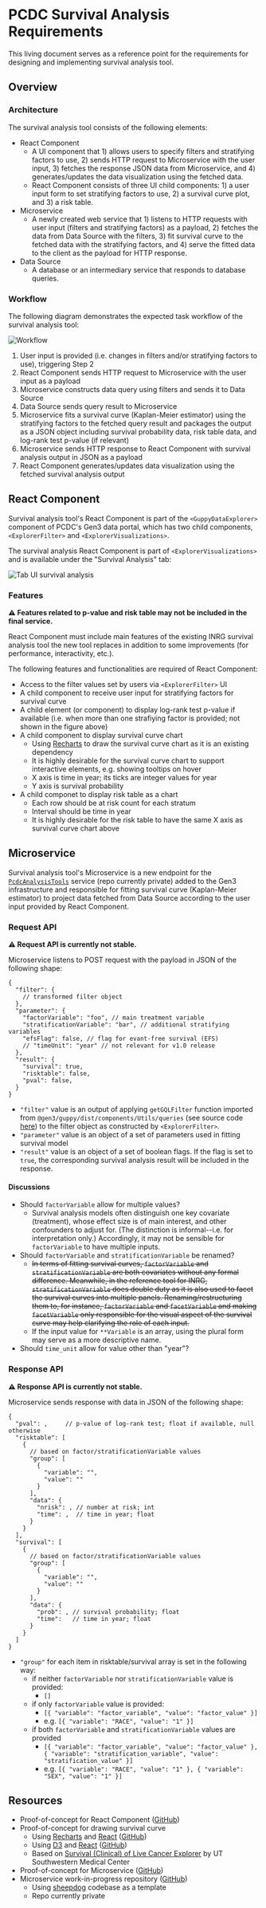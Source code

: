 # PCDC Survival Analysis Requirements

This living document serves as a reference point for the requirements for designing and implementing survival analysis tool.

## Overview

### Architecture

The survival analysis tool consists of the following elements:

- React Component
  - A UI component that 1) allows users to specify filters and stratifying factors to use, 2) sends HTTP request to Microservice with the user input, 3) fetches the response JSON data from Microservice, and 4) generates/updates the data visualization using the fetched data.
  - React Component consists of three UI child components: 1) a user input form to set stratifying factors to use, 2) a survival curve plot, and 3) a risk table.
- Microservice
  - A newly created web service that 1) listens to HTTP requests with user input (filters and stratifying factors) as a payload, 2) fetches the data from Data Source with the filters, 3) fit survival curve to the fetched data with the stratifying factors, and 4) serve the fitted data to the client as the payload for HTTP response.
- Data Source
  - A database or an intermediary service that responds to database queries.

### Workflow

The following diagram demonstrates the expected task workflow of the survival analysis tool:

![Workflow](./images/workflow.png)

1. User input is provided (i.e. changes in filters and/or stratifying factors to use), triggering Step 2
2. React Component sends HTTP request to Microservice with the user input as a payload
3. Microservice constructs data query using filters and sends it to Data Source
4. Data Source sends query result to Microservice
5. Microservice fits a survival curve (Kaplan-Meier estimator) using the stratifying factors to the fetched query result and packages the output as a JSON object including survival probability data, risk table data, and log-rank test p-value (if relevant)
6. Microservice sends HTTP response to React Component with survival analysis output in JSON as a payload
7. React Component generates/updates data visualization using the fetched survival analysis output

## React Component

Survival analysis tool's React Component is part of the `<GuppyDataExplorer>` component of PCDC's Gen3 data portal, which has two child components, `<ExplorerFilter>` and `<ExplorerVisualizations>`.

The survival analysis React Component is part of `<ExplorerVisualizations>` and is available under the "Survival Analysis" tab:

![Tab UI survival analysis](./images/tab_view_survival.png)

### Features

**:warning: Features related to p-value and risk table may not be included in the final service.**

React Component must include main features of the existing INRG survival analysis tool the new tool replaces in addition to some improvements (for performance, interactivity, etc.).

The following features and functionalities are required of React Component:

- Access to the filter values set by users via `<ExplorerFilter>` UI
- A child component to receive user input for stratifying factors for survival curve
- A child element (or component) to display log-rank test p-value if available (i.e. when more than one strafiying factor is provided; not shown in the figure above)
- A child component to display survival curve chart
  - Using [Recharts](http://recharts.org/en-US) to draw the survival curve chart as it is an existing dependency
  - It is highly desirable for the survival curve chart to support interactive elements, e.g. showing tooltips on hover
  - X axis is time in year; its ticks are integer values for year
  - Y axis is survival probability
- A child componet to display risk table as a chart
  - Each row should be at risk count for each stratum
  - Interval should be time in year
  - It is highly desirable for the risk table to have the same X axis as survival curve chart above

## Microservice

Survival analysis tool's Microservice is a new endpoint for the [`PcdcAnalysisTools`](https://github.com/chicagopcdc/PcdcAnalysisTools) service (repo currently private) added to the Gen3 infrastructure and responsible for fitting survival curve (Kaplan-Meier estimator) to project data fetched from Data Source according to the user input provided by React Component.

### Request API

**:warning: Request API is currently not stable.**

Microservice listens to POST request with the payload in JSON of the following shape:

```jsonc
{
  "filter": {
    // transformed filter object
  },
  "parameter": {
    "factorVariable": "foo", // main treatment variable
    "stratificationVariable": "bar", // additional stratifying variables
    "efsFlag": false, // flag for evant-free survival (EFS)
    // "timeUnit": "year" // not relevant for v1.0 release
  },
  "result": {
    "survival": true,
    "risktable": false,
    "pval": false,
  }
}
```

- `"filter"` value is an output of applying `getGQLFilter` function imported from `@gen3/guppy/dist/components/Utils/queries` (see source code [here](https://github.com/uc-cdis/guppy/blob/45f12713f003621d13ee8c671d235ba2bac46ef9/src/components/Utils/queries.js#L195-L233)) to the filter object as constructed by `<ExplorerFilter>`.
- `"parameter"` value is an object of a set of parameters used in fitting survival model
- `"result"` value is an object of a set of boolean flags. If the flag is set to `true`, the corresponding survival analysis result will be included in the response.

#### Discussions

- Should `factorVariable` allow for multiple values?
  - Survival analysis models often distinguish one key covariate (treatment), whose effect size is of main interest, and other confounders to adjust for. (The distinction is informal--i.e. for interpretation only.) Accordingly, it may not be sensible for `factorVariable` to have multiple inputs.
- Should `factorVariable` and `stratificationVariable` be renamed?
  - ~~In terms of fitting survival curves, `factorVariable` and `stratificationVariable` are both covariates without any formal difference. Meanwhile, in the reference tool for INRG, `stratificationVariable` does double duty as it is also used to facet the survival curves into multiple panels. Renaming/restructuring them to, for instance, `factorVariable` and `facetVariable` and making `facetVariable` only responsible for the visual aspect of the survival curve may help clarifying the role of each input.~~
  - If the input value for `**Variable` is an array, using the plural form may serve as a more descriptive name.
- Should `time_unit` allow for value other than "year"?

### Response API

**:warning: Response API is currently not stable.**

Microservice sends response with data in JSON of the following shape:

```jsonc
{
  "pval": ,     // p-value of log-rank test; float if available, null otherwise
  "risktable": [
    {
      // based on factor/stratificationVariable values
      "group": [
        {
          "variable": "",
          "value": ""
        }
      ],
      "data": {
        "nrisk": , // number at risk; int
        "time": ,  // time in year; float
      }
    }
  ],
  "survival": [
    {
      // based on factor/stratificationVariable values
      "group": [
        {
          "variable": "",
          "value": ""
        }
      ],
      "data": {
        "prob": , // survival probability; float
        "time":   // time in year; float
      }
    }
  ]
}
```

- `"group"` for each item in risktable/survival array is set in the following way:
  - if neither `factorVariable` nor `stratificationVariable` value is provided:
    - `[]`  
  - if only `factorVariable` value is provided:
    - `[{ "variable": "factor_variable", "value": "factor_value" }]`
    -  e.g. `[{ "variable": "RACE", "value": "1" }]`
  - if both `factorVariable` and `stratificationVariable` values are provided
    - `[{ "variable": "factor_variable", "value": "factor_value" }, { "variable": "stratification_variable", "value": "stratification_value" }]`  
    - e.g. `[{ "variable": "RACE", "value": "1" }, { "variable": "SEX", "value": "1" }]`

## Resources

- Proof-of-concept for React Component ([GitHub](https://github.com/bobaekang/poc-survival-react-component))
- Proof-of-concept for drawing survival curve
  - Using [Recharts](http://recharts.org/en-US) and [React](https://reactjs.org/) ([GitHub](https://github.com/bobaekang/react-recharts-survival-curve))
  - Using [D3](https://d3js.org/) and [React](https://reactjs.org/) ([GitHub](https://github.com/bobaekang/react-d3-survival-curve))
  - Based on [Survival (Clinical) of Live Cancer Explorer](https://qbrc.swmed.edu/projects/liverspore/multi_group_survival.php) by UT Southwestern Medical Center
- Proof-of-concept for Microservice ([GitHub](https://github.com/bobaekang/poc-survival-microservice))
- Microservice work-in-progress repository ([GitHub](https://github.com/chicagopcdc/PcdcAnalysisTools))
  - Using [sheepdog](https://github.com/uc-cdis/sheepdog/) codebase as a template
  - Repo currently private
